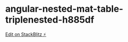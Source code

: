 # angular-nested-mat-table-triplenested-h885df

[Edit on StackBlitz ⚡️](https://stackblitz.com/edit/angular-nested-mat-table-triplenested-h885df)